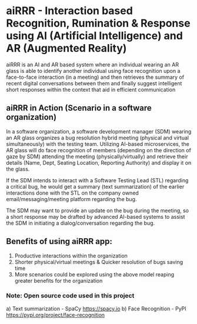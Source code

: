 # aiRRR - Interaction based Recognition, Rumination & Response using AI (Artificial Intelligence) and AR (Augmented Reality)

aiRRR is an AI and AR based system where an individual wearing an AR glass is able to identify another individual using face recognition upon a face-to-face interaction (in a meeting) and then retrieves the summary of recent digital conversations between them and finally suggest intelligent short responses within the context that aid in efficient communication

## aiRRR in Action (Scenario in a software organization)
In a software organization, a software development manager (SDM) wearing an AR glass organizes a bug resolution hybrid meeting (physical and virtual simultaneously) with the testing team. Utilizing AI-based microservices, the AR glass will do face recognition of members (depending on the direction of gaze by SDM) attending the meeting (physically/virtually) and retrieve their details (Name, Dept, Seating Location, Reporting Authority) and display it on the glass.

If the SDM intends to interact with a Software Testing Lead (STL) regarding a critical bug, he would get a summary (text summarization) of the earlier interactions done with the STL on the company owned email/messaging/meeting platform regarding the bug.

The SDM may want to provide an update on the bug during the meeting, so a short response may be drafted by advanced AI-based systems to assist the SDM in initiating a dialog/conversation regarding the bug.

## Benefits of using aiRRR app:
1. Productive interactions within the organization
2. Shorter physical/virtual meetings & Quicker resolution of bugs saving time
3. More scenarios could be explored using the above model reaping greater benefits for the organization

### Note: Open source code used in this project
a) Text summarization - SpaCy
https://spacy.io
b) Face Recognition - PyPI
https://pypi.org/project/face-recognition
